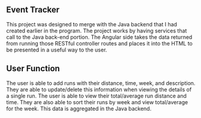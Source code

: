 ## Event Tracker

  This project was designed to merge with the Java backend that I had created earlier in the program. The project works by having services that call to the Java back-end portion. The Angular side takes the data returned from running those RESTful controller routes and places it into the HTML to be presented in a useful way to the user.

## User Function

  The user is able to add runs with their distance, time, week, and description. They are able to update/delete this information when viewing the details of a single run. The user is able to view their total/average run distance and time. They are also able to sort their runs by week and view total/average for the week. This data is aggregated in the Java backend. 
  
